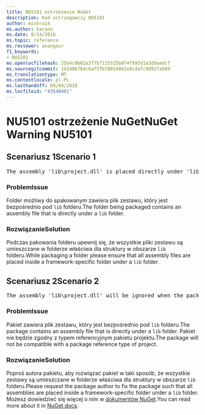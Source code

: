 ```yaml
---
title: NU5101 ostrzeżenie NuGet
description: Kod ostrzegawczy NU5101
author: mishra14
ms.author: karann
ms.date: 8/14/2018
ms.topic: reference
ms.reviewer: anangaur
f1_keywords:
- NU5101
ms.openlocfilehash: 25b4c0b02a3f7b7115525b8f4f995d1a3d9aedcf
ms.sourcegitcommit: 1d1406764c6af5fb7801d462e0c4afc9092fa569
ms.translationtype: MT
ms.contentlocale: pl-PL
ms.lasthandoff: 09/04/2018
ms.locfileid: "43548401"
---
```

# <a name="nuget-warning-nu5101"></a><span data-ttu-id="5b27d-103">NU5101 ostrzeżenie NuGet</span><span class="sxs-lookup"><span data-stu-id="5b27d-103">NuGet Warning NU5101</span></span>

## <a name="scenario-1"></a><span data-ttu-id="5b27d-104">Scenariusz 1</span><span class="sxs-lookup"><span data-stu-id="5b27d-104">Scenario 1</span></span>
<pre>The assembly 'lib\project.dll' is placed directly under 'lib' folder. It is recommended that assemblies be placed inside a framework-specific folder. Move it into a framework-specific folder.</pre>

### <a name="issue"></a><span data-ttu-id="5b27d-105">Problem</span><span class="sxs-lookup"><span data-stu-id="5b27d-105">Issue</span></span>

<span data-ttu-id="5b27d-106">Folder możliwy do spakowanym zawiera plik zestawu, który jest bezpośrednio pod `lib` folderu.</span><span class="sxs-lookup"><span data-stu-id="5b27d-106">The folder being packaged contains an assembly file that is directly under a `lib` folder.</span></span>


### <a name="solution"></a><span data-ttu-id="5b27d-107">Rozwiązanie</span><span class="sxs-lookup"><span data-stu-id="5b27d-107">Solution</span></span>

<span data-ttu-id="5b27d-108">Podczas pakowania folderu upewnij się, że wszystkie pliki zestawu są umieszczane w folderze właściwa dla struktury w obszarze `lib` folderu.</span><span class="sxs-lookup"><span data-stu-id="5b27d-108">While packaging a folder please ensure that all assembly files are placed inside a framework-specific folder under a `lib` folder.</span></span>


## <a name="scenario-2"></a><span data-ttu-id="5b27d-109">Scenariusz 2</span><span class="sxs-lookup"><span data-stu-id="5b27d-109">Scenario 2</span></span>
<pre>The assembly 'lib\project.dll' will be ignored when the package is installed after the migration.</pre>

### <a name="issue"></a><span data-ttu-id="5b27d-110">Problem</span><span class="sxs-lookup"><span data-stu-id="5b27d-110">Issue</span></span>

<span data-ttu-id="5b27d-111">Pakiet zawiera plik zestawu, który jest bezpośrednio pod `lib` folderu.</span><span class="sxs-lookup"><span data-stu-id="5b27d-111">The package contains an assembly file that is directly under a `lib` folder.</span></span> <span data-ttu-id="5b27d-112">Pakiet nie będzie zgodny z typem referencyjnym pakietu projektu.</span><span class="sxs-lookup"><span data-stu-id="5b27d-112">The package will not be compatible with a package reference type of project.</span></span>


### <a name="solution"></a><span data-ttu-id="5b27d-113">Rozwiązanie</span><span class="sxs-lookup"><span data-stu-id="5b27d-113">Solution</span></span>

<span data-ttu-id="5b27d-114">Poproś autora pakietu, aby rozwiązać pakiet w taki sposób, że wszystkie zestawy są umieszczane w folderze właściwa dla struktury w obszarze `lib` folderu.</span><span class="sxs-lookup"><span data-stu-id="5b27d-114">Please request the package author to fix the package such that all assemblies are placed inside a framework-specific folder under a `lib` folder.</span></span> <span data-ttu-id="5b27d-115">Możesz dowiedzieć się więcej o nim w [dokumentów NuGet](https://docs.microsoft.com/en-us/nuget/reference/migrate-packages-config-to-package-reference).</span><span class="sxs-lookup"><span data-stu-id="5b27d-115">You can read more about it in [NuGet docs](https://docs.microsoft.com/en-us/nuget/reference/migrate-packages-config-to-package-reference).</span></span>


